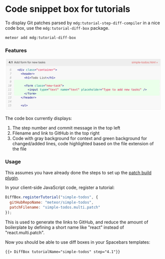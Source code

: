 <h1>Code snippet box for tutorials</h1>

To display Git patches parsed by `mdg:tutorial-step-diff-compiler` in a nice code box, use the `mdg:tutorial-diff-box` package.

```sh
meteor add mdg:tutorial-diff-box
```



### Features

![Diff box screenshot](diffbox.png)

The code box currently displays:

1. The step number and commit message in the top left
2. Filename and link to GitHub in the top right
3. Code with gray background for context and green background for changed/added lines, code highlighted based on the file extension of the file

### Usage

This assumes you have already done the steps to set up the [patch build plugin](tutorial-step-diff-compiler.md).

In your client-side JavaScript code, register a tutorial:

```js
DiffBox.registerTutorial("simple-todos", {
  gitHubRepoName: "meteor/simple-todos",
  patchFilename: "simple-todos.multi.patch"
});
```

This is used to generate the links to GitHub, and reduce the amount of boilerplate by defining a short name like "react" instead of "react.multi.patch".

Now you should be able to use diff boxes in your Spacebars templates:

```html
{{> DiffBox tutorialName="simple-todos" step="4.1"}}
```
